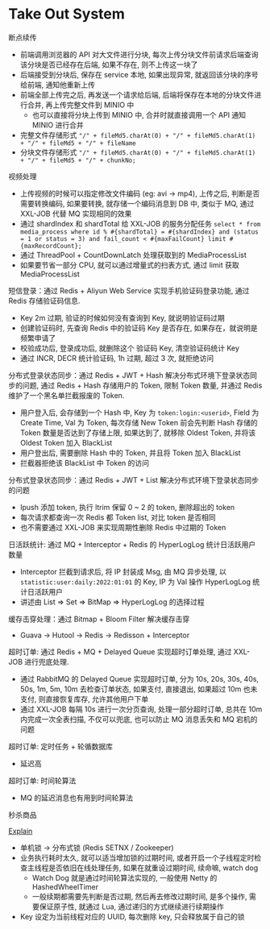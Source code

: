 # Take Out System

断点续传

- 前端调用浏览器的 API 对大文件进行分块, 每次上传分块文件前请求后端查询该分块是否已经存在后端, 如果不存在, 则不上传这一块了
- 后端接受到分块后, 保存在 service 本地, 如果出现异常, 就返回该分块的序号给前端, 通知他重新上传
- 前端全部上传完之后, 再发送一个请求给后端, 后端将保存在本地的分块文件进行合并, 再上传完整文件到 MINIO 中
  - 也可以直接将分块上传到 MINIO 中, 合并时就直接调用一个 API 通知 MINIO 进行合并
- 完整文件存储形式 `"/" + fileMd5.charAt(0) + "/" + fileMd5.charAt(1) + "/" + fileMd5 + "/" + fileName`
- 分块文件存储形式 `"/" + fileMd5.charAt(0) + "/" + fileMd5.charAt(1) + "/" + fileMd5 + "/" + chunkNo;`

视频处理

- 上传视频的时候可以指定修改文件编码 (eg: avi -> mp4), 上传之后, 判断是否需要转换编码, 如果要转换, 就存储一个编码消息到 DB 中, 类似于 MQ, 通过 XXL-JOB 代替 MQ 实现相同的效果
- 通过 shardIndex 和 shardTotal 给 XXL-JOB 的服务分配任务 `select * from media_process where id % #{shardTotal} = #{shardIndex} and (status = 1 or status = 3) and fail_count < #{maxFailCount} limit #{maxRecordCount};`
- 通过 ThreadPool + CountDownLatch 处理获取到的 MediaProcessList
- 如果要节省一部分 CPU, 就可以通过增量式的扫表方式, 通过 limit 获取 MediaProcessList

短信登录：通过 Redis + Aliyun Web Service 实现手机验证码登录功能, 通过 Redis 存储验证码信息.

- Key 2m 过期, 验证的时候如何没有查询到 Key, 就说明验证码过期
- 创建验证码时, 先查询 Redis 中的验证码 Key 是否存在, 如果存在，就说明是频繁申请了
- 校验成功后, 登录成功后, 就删除这个 验证码 Key, 清空验证码统计 Key
- 通过 INCR, DECR 统计验证码, 1h 过期, 超过 3 次, 就拒绝访问

分布式登录状态同步：通过 Redis + JWT + Hash 解决分布式环境下登录状态同步的问题, 通过 Redis + Hash 存储用户的 Token, 限制 Token 数量, 并通过 Redis 维护了一个黑名单拦截报废的 Token.

- 用户登入后, 会存储到一个 Hash 中, Key 为 `token:login:<userid>`, Field 为 Create Time, Val 为 Token, 每次存储 New Token 前会先判断 Hash 存储的 Token 数量是否达到了存储上限, 如果达到了, 就移除 Oldest Token, 并将该 Oldest Token 加入 BlackList
- 用户登出后, 需要删除 Hash 中的 Token, 并且将 Token 加入 BlackList
- 拦截器拒绝该 BlackList 中 Token 的访问

分布式登录状态同步：通过 Redis + JWT + List 解决分布式环境下登录状态同步的问题

- lpush 添加 token, 执行 ltrim 保留 0 ~ 2 的 token, 删除超出的 token
- 每次请求都查询一次 Redis 都 Token list, 对比 token 是否相同
- 也不需要通过 XXL-JOB 来实现周期性删除 Redis 中过期的 Token

日活跃统计: 通过 MQ + Interceptor + Redis 的 HyperLogLog 统计日活跃用户数量

- Interceptor 拦截到请求后, 将 IP 封装成 Msg, 由 MQ 异步处理, 以 `statistic:user:daily:2022:01:01` 的 Key, IP 为 Val 操作 HyperLogLog 统计日活跃用户
- 讲述由 List => Set => BitMap => HyperLogLog 的选择过程

缓存击穿处理：通过 Bitmap + Bloom Filter 解决缓存击穿

- Guava -> Hutool -> Redis -> Redisson + Interceptor

超时订单: 通过 Redis + MQ + Delayed Queue 实现超时订单处理, 通过 XXL-JOB 进行兜底处理.

- 通过 RabbitMQ 的 Delayed Queue 实现超时订单, 分为 10s, 20s, 30s, 40s, 50s, 1m, 5m, 10m 去检查订单状态, 如果支付, 直接退出, 如果超过 10m 也未支付, 则直接恢复库存, 允许其他用户下单
- 通过 XXL-JOB 每隔 10s 进行一次分页查询, 处理一部分超时订单, 总共在 10m 内完成一次全表扫描, 不仅可以兜底, 也可以防止 MQ 消息丢失和 MQ 宕机的问题

超时订单: 定时任务 + 轮循数据库

- 延迟高

超时订单: 时间轮算法

- MQ 的延迟消息也有用到时间轮算法

秒杀商品

[Explain](https://www.bilibili.com/video/BV1Uz4y137UA/?spm_id_from=333.337.search-card.all.click&vd_source=2b0f5d4521fd544614edfc30d4ab38e1)

- 单机锁 -> 分布式锁 (Redis SETNX / Zookeeper)
- 业务执行耗时太久, 就可以适当增加锁的过期时间, 或者开启一个子线程定时检查主线程是否依旧在线处理任务, 如果在就重设过期时间, 续命嘛, watch dog
  - Watch Dog 就是通过时间轮算法实现的, 一般使用 Netty 的 HashedWheelTimer
  - 一般续期都需要先判断是否过期, 然后再去修改过期时间, 是多个操作, 需要保证原子性, 就通过 Lua, 通过递归的方式继续进行续期操作
- Key 设定为当前线程对应的 UUID, 每次删除 key, 只会释放属于自己的锁


